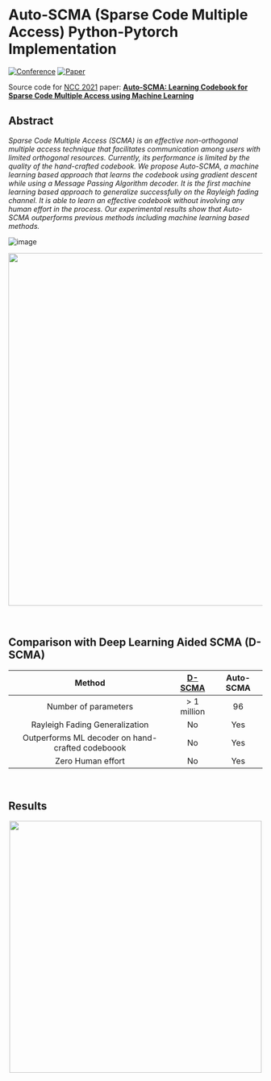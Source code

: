 # Auto-SCMA (Sparse Code Multiple Access) Python-Pytorch Implementation

[![Conference](http://img.shields.io/badge/NCC-2021-4b44ce.svg)](https://www.iitk.ac.in/ncc2021/) [![Paper](http://img.shields.io/badge/Paper-B31B1B.svg)](https://ieeexplore.ieee.org/document/9530173?fbclid=IwAR0-bSnIyp5nzRX4MS5fD_GCmRDDyXHZ9o_oiI8sgZQ0ACXeEmKyhpSL2Ck)

Source code for [NCC 2021](https://www.iitk.ac.in/ncc2021/) paper: [**Auto-SCMA: Learning Codebook for Sparse Code Multiple Access using Machine Learning**](https://ieeexplore.ieee.org/document/9530173?fbclid=IwAR0-bSnIyp5nzRX4MS5fD_GCmRDDyXHZ9o_oiI8sgZQ0ACXeEmKyhpSL2Ck)

## Abstract
*Sparse Code Multiple Access (SCMA) is an effective non-orthogonal multiple access technique that facilitates communication among users with limited orthogonal resources. Currently, its performance is limited by the quality of the hand-crafted codebook. We propose Auto-SCMA, a machine learning based approach that learns the codebook using gradient descent while using a Message Passing Algorithm decoder. It is the first machine learning based approach to generalize successfully on
the Rayleigh fading channel. It is able to learn an effective codebook without involving any human effort in the process.
Our experimental results show that Auto-SCMA outperforms previous methods including machine learning based methods.*


![image](https://user-images.githubusercontent.com/3116519/118371488-74a62980-b5ca-11eb-84ea-e56c823f744e.png)
<p align="center">
<img src="https://user-images.githubusercontent.com/3116519/118371853-0febce80-b5cc-11eb-8d50-c5b2086eb649.png" width="700" >
</p>

<br>

## Comparison with Deep Learning Aided SCMA (D-SCMA)

|     Method      | [D-SCMA](https://ieeexplore.ieee.org/document/8254356) | Auto-SCMA |
| :----------------: | :--------------------------------------: | :--------------------------------------: |
|    Number of parameters     |                  > 1 million                   |                  96                   |
| Rayleigh Fading Generalization | No | Yes |
| Outperforms ML decoder on hand-crafted codeboook | No | Yes |
| Zero Human effort | No | Yes |

<br>

## Results

<p align="center">
<img src="https://user-images.githubusercontent.com/3116519/118371896-4b869880-b5cc-11eb-9942-3cf666191f03.png" width="500">
</p>
